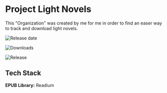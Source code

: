 
# Project Light Novels

This "Organization" was created by me for me in order to find an easer way to track and download light novels.

![Release date](https://img.shields.io/github/release-date/Light-Novels/Light-novel-with-readium)

![Downloads](https://img.shields.io/github/downloads/Light-Novels/Light-novel-with-readium/total)

![Release](https://img.shields.io/github/v/release/Light-Novels/Light-novel-with-readium)


## Tech Stack

**EPUB Library:** Readium



